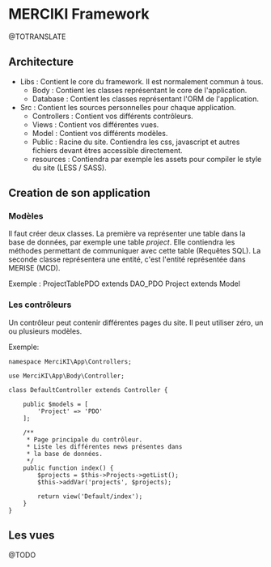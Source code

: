 # MERCIKI Framework

@TOTRANSLATE

## Architecture

- Libs : Contient le core du framework. Il est normalement commun à tous.
  - Body : Contient les classes représentant le core de l'application.
  - Database : Contient les classes représentant l'ORM de l'application.
- Src : Contient les sources personnelles pour chaque application.
  - Controllers : Contient vos différents contrôleurs.
  - Views : Contient vos différentes vues.
  - Model : Contient vos différents modèles.
  - Public : Racine du site. Contiendra les css, javascript et autres fichiers devant êtres accessible directement.
  - resources : Contiendra par exemple les assets pour compiler le style du site (LESS / SASS).

## Creation de son application

### Modèles
Il faut créer deux classes. La première va représenter une table dans la base de données, par exemple une table _project_. 
Elle contiendra les méthodes permettant de communiquer avec cette table (Requêtes SQL).
La seconde classe représentera une entité, c'est l'entité représentée dans MERISE (MCD).

Exemple :
    ProjectTablePDO extends DAO_PDO
    Project extends Model
    
### Les contrôleurs

Un contrôleur peut contenir différentes pages du site. Il peut utiliser zéro, un ou plusieurs modèles.

Exemple:

    namespace MerciKI\App\Controllers;

    use MerciKI\App\Body\Controller;

    class DefaultController extends Controller {
	
	    public $models = [
	        'Project' => 'PDO'
	    ];
	
	    /**
	     * Page principale du contrôleur.
	     * Liste les différentes news présentes dans
	     * la base de données.
	     */
	    public function index() {
		    $projects = $this->Projects->getList();
            $this->addVar('projects', $projects);
            
            return view('Default/index');
	    }
    }

	    
## Les vues

@TODO